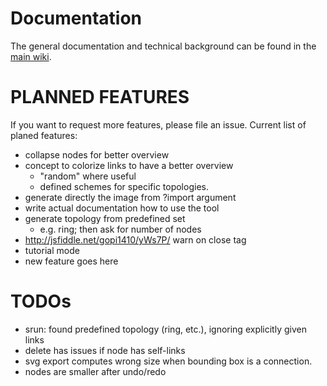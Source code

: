 # Documentation

The general documentation and technical background can be found in the [main wiki](https://wikis.uni-paderborn.de/pc2doc/FPGA_Serial_Channels).

# PLANNED FEATURES

If you want to request more features, please file an issue. Current list of planed features:

* collapse nodes for better overview
* concept to colorize links to have a better overview
  * "random" where useful 
  * defined schemes for specific topologies.
* generate directly the image from ?import argument
* write actual documentation how to use the tool
* generate topology from predefined set
  * e.g. ring; then ask for number of nodes
* http://jsfiddle.net/gopi1410/yWs7P/ warn on close tag
* tutorial mode
* new feature goes here

# TODOs
* srun: found predefined topology (ring, etc.), ignoring explicitly given links
* delete has issues if node has self-links
* svg export computes wrong size when bounding box is a connection.
* nodes are smaller after undo/redo


